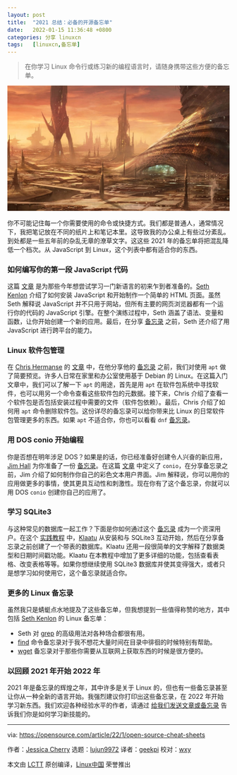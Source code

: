 ```yaml
---
layout: post
title:	"2021 总结：必备的开源备忘单"
date:	2022-01-15 11:36:48 +0800 
categories:	分享 linuxcn 
tags:	[linuxcn,备忘单]
---
```




> 
> 在你学习 Linux 命令行或练习新的编程语言时，请随身携带这些方便的备忘单。
> 
> 
> 


![](/Asserts/Images/album/202201/15/113627xxt6ldzq5hvtqvg8.jpg "Brain on a computer screen")


你不可能记住每一个你需要使用的命令或快捷方式。我们都是普通人，通常情况下，我把笔记放在不同的纸片上和笔记本里。这导致我的办公桌上有些过分紊乱。到处都是一些五年前的杂乱无章的潦草文字。这这些 2021 年的备忘单将把混乱降低一个档次。从 JavaScript 到 Linux，这个列表中都有适合你的东西。


### 如何编写你的第一段 JavaScript 代码


这篇 [文章](https://opensource.com/article/21/7/javascript-cheat-sheet) 是为那些今年想尝试学习一门新语言的初来乍到者准备的。[Seth Kenlon](https://opensource.com/users/seth) 介绍了如何安装 JavaScript 和开始制作一个简单的 HTML 页面。虽然 Seth 解释说 JavaScript 并不只用于网站，但所有主要的网页浏览器都有一个运行你的代码的 JavaScript 引擎。在整个演练过程中，Seth 涵盖了语法、变量和函数，让你开始创建一个新的应用。最后，在分享 [备忘录](https://opensource.com/downloads/javascript-cheat-sheet) 之前，Seth 还介绍了用 JavaScript 进行跨平台的能力。


### Linux 软件包管理


在 [Chris Hermanse](https://opensource.com/users/clhermansen) 的 [文章](https://opensource.com/article/21/6/apt-linux) 中，在他分享他的 [备忘录](https://opensource.com/downloads/apt-cheat-sheet) 之前，我们对使用 `apt` 做了简要预览。许多人日常在家里和办公室使用基于 Debian 的 Linux。在这篇入门文章中，我们可以了解一下 `apt` 的用途，首先是用 `apt` 在软件包系统中寻找软件，也可以用另一个命令查看这些软件包的元数据。接下来，Chris 介绍了查看一个软件包是否包括安装过程中需要的文件（软件包依赖）。最后，Chris 介绍了如何用 `apt` 命令删除软件包。这份详尽的备忘录可以给你带来比 Linux 的日常软件包管理更多的东西。如果 `apt` 不适合你，你也可以看看 `dnf` [备忘录](https://opensource.com/downloads/dnf-cheat-sheet)。


### 用 DOS conio 开始编程


你是否想在明年涉足 DOS？如果是的话，你已经准备好创建令人兴奋的新应用，[Jim Hall](https://opensource.com/users/jim-hall) 为你准备了一份 [备忘录](https://opensource.com/downloads/dos-conio-cheat-sheet)。在这篇 [文章](https://opensource.com/article/21/9/programming-dos-conio) 中定义了 `conio`，在分享备忘录之前，Jim 介绍了如何制作你自己的彩色文本用户界面。Jim 解释说，你可以用你的应用做更多的事情，使其更具互动性和刺激性。现在你有了这个备忘录，你就可以用 DOS `conio` 创建你自己的应用了。


### 学习 SQLite3


与这种常见的数据库一起工作？下面是你如何通过这个 [备忘录](https://opensource.com/downloads/sqlite-cheat-sheet) 成为一个资深用户。在这个 [实践教程](https://opensource.com/article/21/2/sqlite3-cheat-sheet) 中，[Klaatu](https://opensource.com/users/klaatu) 从安装和与 SQLite3 互动开始，然后在分享备忘录之前创建了一个带表的数据库。Klaatu 还用一段很简单的文字解释了数据类型和日期时间戳功能。Klaatu 在本教程中增加了更多详细的功能，包括查看表格、改变表格等等。如果你想继续使用 SQLite3 数据库并使其变得强大，或者只是想学习如何使用它，这个备忘录就适合你。


### 更多的 Linux 备忘录


虽然我只是蜻蜓点水地提及了这些备忘单，但我想提到一些值得称赞的地方，其中包括 [Seth Kenlon](https://opensource.com/users/seth) 的 Linux 备忘单：


* Seth 对 [grep](https://opensource.com/downloads/grep-cheat-sheet) 的高级用法对各种场合都很有用。
* [find](https://opensource.com/downloads/linux-find-cheat-sheet) 命令备忘录对于我不想花大量时间在目录中徘徊的时候特别有帮助。
* [wget](https://opensource.com/downloads/linux-wget-cheat-sheet) 备忘录对于那些你需要从互联网上获取东西的时候是很方便的。


### 以回顾 2021 年开始 2022 年


2021 年是备忘录的辉煌之年，其中许多是关于 Linux 的，但也有一些备忘录甚至让你从一种全新的语言开始。我强烈建议你打印出这些备忘录，在 2022 年开始学习新东西。我们欢迎各种经验水平的作者，请通过 [给我们发送文章或备忘录](https://opensource.com/how-submit-article) 告诉我们你是如何学习新技能的。




---


via: <https://opensource.com/article/22/1/open-source-cheat-sheets>


作者：[Jessica Cherry](https://opensource.com/users/cherrybomb) 选题：[lujun9972](https://github.com/lujun9972) 译者：[geekpi](https://github.com/geekpi) 校对：[wxy](https://github.com/wxy)


本文由 [LCTT](https://github.com/LCTT/TranslateProject) 原创编译，[Linux中国](https://linux.cn/) 荣誉推出
